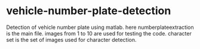 # vehicle-number-plate-detection
Detection of vehicle number plate using matlab.
here numberplateextraction is the main file.
images from 1 to 10 are used for testing the code.
character set is the set of images used for character detection. 
